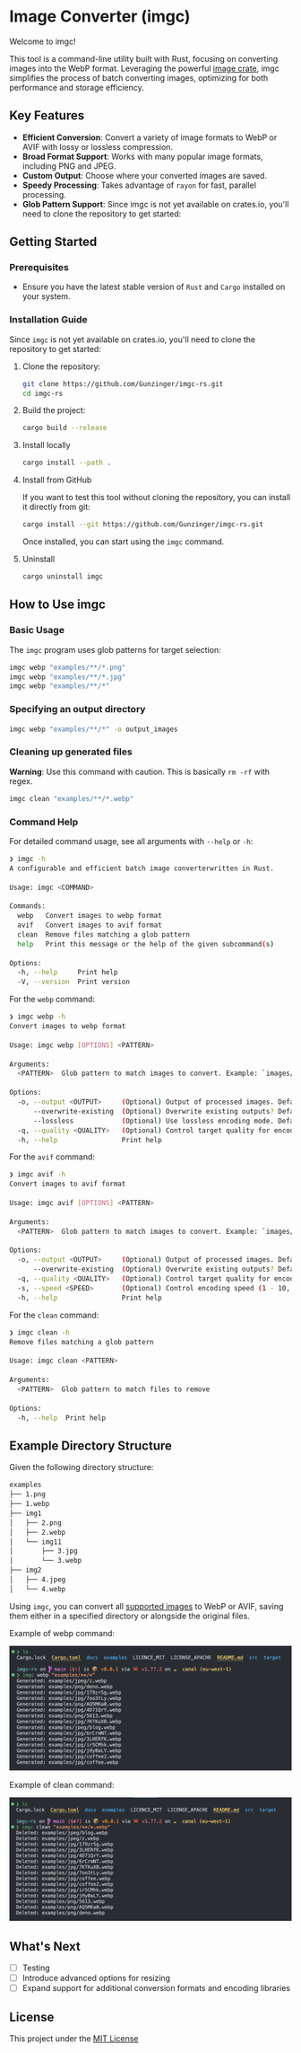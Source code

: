 # Image Converter (imgc)

Welcome to imgc!

This tool is a command-line utility built with Rust,
 focusing on converting images into the WebP format.
Leveraging the powerful [image crate](https://github.com/image-rs/image),
 imgc simplifies the process of batch converting images,
 optimizing for both performance and storage efficiency.

## Key Features

- **Efficient Conversion**: 
 Convert a variety of image formats to WebP or AVIF with lossy or lossless compression.
- **Broad Format Support**: 
 Works with many popular image formats, including PNG and JPEG.
- **Custom Output**:
 Choose where your converted images are saved.
- **Speedy Processing**:
 Takes advantage of `rayon` for fast, parallel processing.
- **Glob Pattern Support**: 
 Since imgc is not yet available on crates.io, you'll need to clone the repository to get started:

## Getting Started

### Prerequisites

- Ensure you have the latest stable version of `Rust` and `Cargo` installed on your system.

### Installation Guide

Since `imgc` is not yet available on crates.io,
 you'll need to clone the repository to get started:

1. Clone the repository:

    ```bash
    git clone https://github.com/Gunzinger/imgc-rs.git
    cd imgc-rs
    ```

2. Build the project:

    ```bash
    cargo build --release
    ```
3. Install locally

    ```bash
    cargo install --path .
    ```
4. Install from GitHub
    
    If you want to test this tool without cloning the repository,
     you can install it directly from git:

    ```bash
    cargo install --git https://github.com/Gunzinger/imgc-rs.git
    ```
   Once installed, you can start using the `imgc` command.

5. Uninstall

    ```bash
    cargo uninstall imgc
    ```

## How to Use imgc

### Basic Usage

The `imgc` program uses glob patterns for target selection:

```bash
imgc webp "examples/**/*.png"
imgc webp "examples/**/*.jpg"
imgc webp "examples/**/*"
```

### Specifying an output directory

```bash
imgc webp "examples/**/*" -o output_images
```

### Cleaning up generated files

**Warning**: Use this command with caution. This is basically `rm -rf` with regex.

```bash
imgc clean "examples/**/*.webp"
```

### Command Help

For detailed command usage, see all arguments with `--help` or `-h`:

```bash
❯ imgc -h              
A configurable and efficient batch image converterwritten in Rust.

Usage: imgc <COMMAND>

Commands:
  webp   Convert images to webp format
  avif   Convert images to avif format
  clean  Remove files matching a glob pattern
  help   Print this message or the help of the given subcommand(s)

Options:
  -h, --help     Print help
  -V, --version  Print version
```

For the `webp` command:

```bash
❯ imgc webp -h                                     
Convert images to webp format

Usage: imgc webp [OPTIONS] <PATTERN>

Arguments:
  <PATTERN>  Glob pattern to match images to convert. Example: `images/**/*.png`

Options:
  -o, --output <OUTPUT>     (Optional) Output of processed images. Defaults to the same location as the original images
      --overwrite-existing  (Optional) Overwrite existing outputs? Defaults to false. (Determined by filename match)
      --lossless            (Optional) Use lossless encoding mode. Defaults to false
  -q, --quality <QUALITY>   (Optional) Control target quality for encoding (0 - 100, lower is worse). Defaults to 90.0
  -h, --help                Print help
```

For the `avif` command:

```bash
❯ imgc avif -h                                     
Convert images to avif format

Usage: imgc avif [OPTIONS] <PATTERN>

Arguments:
  <PATTERN>  Glob pattern to match images to convert. Example: `images/**/*.png`

Options:
  -o, --output <OUTPUT>     (Optional) Output of processed images. Defaults to the same location as the original images
      --overwrite-existing  (Optional) Overwrite existing outputs? Defaults to false. (Determined by filename match)
  -q, --quality <QUALITY>   (Optional) Control target quality for encoding (0 - 100, lower is worse). Defaults to 90.0
  -s, --speed <SPEED>       (Optional) Control encoding speed (1 - 10, lower is much slower but has a better quality and lower filesize). Defaults to 3
  -h, --help                Print help
```

For the `clean` command:

```bash
❯ imgc clean -h                  
Remove files matching a glob pattern

Usage: imgc clean <PATTERN>

Arguments:
  <PATTERN>  Glob pattern to match files to remove

Options:
  -h, --help  Print help
```

## Example Directory Structure

Given the following directory structure:

```bash
examples
├── 1.png
├── 1.webp
├── img1
│   ├── 2.png
│   ├── 2.webp
│   └── img11
│       ├── 3.jpg
│       └── 3.webp
├── img2
│   ├── 4.jpeg
│   └── 4.webp
```

Using `imgc`, you can convert all [supported images](https://docs.rs/image/0.25.6/image/codecs/index.html#supported-formats) to WebP or AVIF, saving them either in a specified directory or alongside the original files.

Example of webp command:

![Webp command example](/docs/img/webp_cmd.webp)

Example of clean command:

![Clean command example](/docs/img/clean_cmd.webp)

## What's Next
- [ ] Testing
- [ ] Introduce advanced options for resizing
- [ ] Expand support for additional conversion formats and encoding libraries

## License

This project under the [MIT License](LICENCE)
